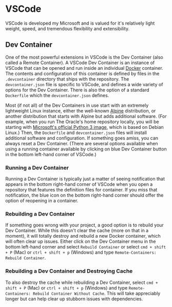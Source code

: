 # VSCode

VSCode is developed my Microsoft and is valued for it's relatively light weight, speed, and tremendous flexibility and extensibility.

## Dev Container

One of the most powerful extensions in VSCode is the Dev Container (also called a Remote Container). A VSCode Dev Container is an instance of VSCode that can be opened and run inside an individual [Docker](./docker.md) container. The contents and configuration of this container is defined by files in the `.devcontainer` directory that ships with the repository. The `devcontainer.json` file is specific to VSCode, and defines a wide variety of options for the Dev Container. There is also the option of a standard `Dockerfile` which the `devcontainer.json` defines.

Most (if not all) of the Dev Containers in use start with an extremely lightweight Linux instance, either the well-known [Alpine](https://hub.docker.com/_/alpine) distribution, or another distribution that starts with Alpine but adds additional software. (For example, when you run The Oracle's home repository locally, you will be starting with [Microsoft's official Python 3 image](https://github.com/microsoft/vscode-dev-containers/tree/main/containers/python-3), which is based on Debian Linux.) Then, the `Dockerfile` and `devcontainer.json` files will install additional software and configuration. If something goes amiss, you can always reset a Dev Container. (There are several options available when using a running container available by clicking on blue Dev Container button in the bottom left-hand corner of VSCode.)

### Running a Dev Container

Running a Dev Container is typically just a matter of seeing notification that appears in the bottom right-hand corner of VSCode when you open a repository that features the definition files for container. If you miss that notification, the blue icon on the bottom right-hand corner should offer the option of reopening in a container.

### Rebuilding a Dev Container

If something goes wrong with your project, a good option is to rebuild your Dev Container. While this doesn't clear the cache (more on that in a moment), it will totally destroy and rebuild a new Docker container, which will often clear up issues. Either click on the Dev Container menu in the bottom left-hand corner and select `Rebuild Container` or select `cmd + shift + P` (Mac) or `ctrl + shift + p` (Windows) and type `Remote-Containers: Rebuild Container`.

### Rebuilding a Dev Container and Destroying Cache

To also destroy the cache while rebuilding a Dev Container, select `cmd + shift + P` (Mac) or `ctrl + shift + p` (Windows) and type `Remote-Containers: Rebuild Container Without Cache`. This will take appreciably longer but can help clear up stubborn issues with dependencies.
